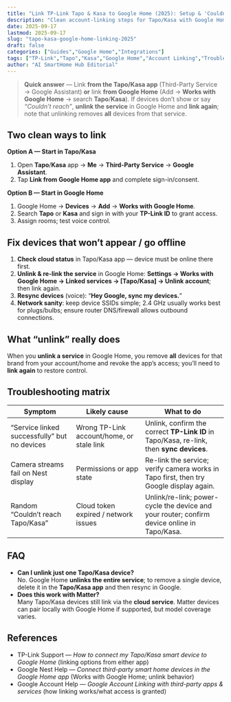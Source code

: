```yaml
---
title: "Link TP-Link Tapo & Kasa to Google Home (2025): Setup & 'Couldn't Reach' Fixes"
description: "Clean account-linking steps for Tapo/Kasa with Google Home, plus reliable ways to re-link, remove, and resync when devices show offline or fail to appear."
date: 2025-09-17
lastmod: 2025-09-17
slug: "tapo-kasa-google-home-linking-2025"
draft: false
categories: ["Guides","Google Home","Integrations"]
tags: ["TP-Link","Tapo","Kasa","Google Home","Account Linking","Troubleshooting"]
author: "AI SmartHome Hub Editorial"
---
```


> **Quick answer** — Link **from the Tapo/Kasa app** (Third-Party Service → Google Assistant) **or** link **from Google Home** (Add → **Works with Google Home** → search **Tapo**/**Kasa**). If devices don’t show or say *“Couldn’t reach”*, **unlink the service** in Google Home and **link again**; note that unlinking removes **all** devices from that service.

## Two clean ways to link
**Option A — Start in Tapo/Kasa**  
1. Open **Tapo**/**Kasa** app → **Me** → **Third-Party Service** → **Google Assistant**.  
2. Tap **Link from Google Home app** and complete sign-in/consent.  

**Option B — Start in Google Home**  
1. Google Home → **Devices** → **Add** → **Works with Google Home**.  
2. Search **Tapo** or **Kasa** and sign in with your **TP-Link ID** to grant access.  
3. Assign rooms; test voice control.

## Fix devices that won’t appear / go offline
1. **Check cloud status** in Tapo/Kasa app — device must be online there first.  
2. **Unlink & re-link the service** in Google Home: **Settings → Works with Google Home → Linked services → [Tapo/Kasa] → Unlink account**; then link again.  
3. **Resync devices** (voice): “**Hey Google, sync my devices.**”  
4. **Network sanity**: keep device SSIDs simple; 2.4 GHz usually works best for plugs/bulbs; ensure router DNS/firewall allows outbound connections.

## What “unlink” really does
When you **unlink a service** in Google Home, you remove **all** devices for that brand from your account/home and revoke the app’s access; you’ll need to **link again** to restore control.

## Troubleshooting matrix
| Symptom                                      | Likely cause                              | What to do                                                   |
| -------------------------------------------- | ----------------------------------------- | ------------------------------------------------------------ |
| “Service linked successfully” but no devices | Wrong TP-Link account/home, or stale link | Unlink, confirm the correct **TP-Link ID** in Tapo/Kasa, re-link, then **sync devices**. |
| Camera streams fail on Nest display          | Permissions or app state                  | Re-link the service; verify camera works in Tapo first, then try Google display again. |
| Random “Couldn’t reach Tapo/Kasa”            | Cloud token expired / network issues      | Unlink/re-link; power-cycle the device and your router; confirm device online in Tapo/Kasa. |

## FAQ
- **Can I unlink just one Tapo/Kasa device?**  
  No. Google Home **unlinks the entire service**; to remove a single device, delete it in the **Tapo/Kasa app** and then resync in Google.  
- **Does this work with Matter?**  
  Many Tapo/Kasa devices still link via the **cloud service**. Matter devices can pair locally with Google Home if supported, but model coverage varies.

## References
- TP-Link Support — *How to connect my Tapo/Kasa smart device to Google Home* (linking options from either app)  
- Google Nest Help — *Connect third-party smart home devices in the Google Home app* (Works with Google Home; unlink behavior)  
- Google Account Help — *Google Account Linking with third-party apps & services* (how linking works/what access is granted)